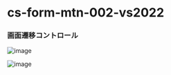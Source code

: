 # cs-form-mtn-002-vs2022

### 画面遷移コントロール

![image](https://github.com/winofsql/cs-form-mtn-002-vs2022/assets/1501327/4f76f763-7123-4b49-8700-1201710dc555)

![image](https://github.com/winofsql/cs-form-mtn-002-vs2022/assets/1501327/d67d290d-5ac9-4561-8864-ac3c47da6afb)

